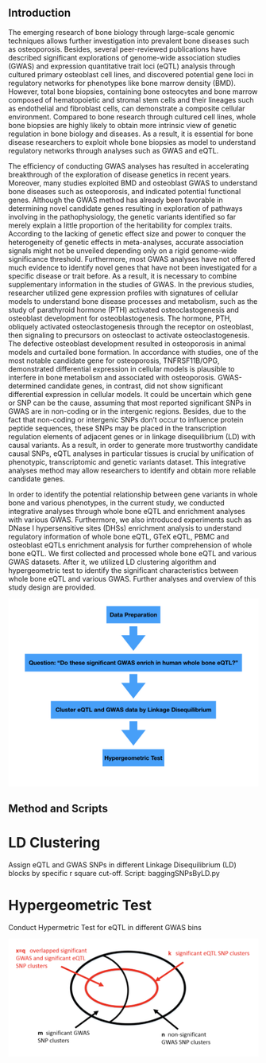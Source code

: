 ## Introduction

The emerging research of bone biology through large-scale genomic techniques allows further investigation into prevalent bone diseases such as osteoporosis. Besides, several peer-reviewed publications have described significant explorations
of genome-wide association studies (GWAS) and expression quantitative trait loci (eQTL) analysis through cultured primary osteoblast cell lines, and discovered potential gene loci in regulatory networks for phenotypes like bone marrow density
(BMD). However, total bone biopsies, containing bone osteocytes and bone marrow composed of hematopoietic and stromal stem cells and their lineages such as endothelial and fibroblast cells, can demonstrate a composite cellular environment. Compared to bone research through cultured cell lines, whole bone biopsies are highly likely to obtain more intrinsic view of genetic regulation in bone biology and diseases. As a result, it is essential for bone disease researchers to exploit whole bone biopsies as model to understand regulatory networks through analyses such as GWAS and eQTL.

The efficiency of conducting GWAS analyses has resulted in accelerating breakthrough of the exploration of disease genetics in recent years. Moreover, many studies exploited BMD and osteoblast GWAS to understand bone diseases such as osteoporosis, and indicated potential functional genes. Although the GWAS method has already been favorable in determining novel candidate genes resulting in exploration of pathways involving in the pathophysiology, the genetic variants identified so far merely explain a little proportion of the heritability for complex traits. According to the lacking of genetic effect size and power to conquer the heterogeneity of genetic effects in meta-analyses, accurate association signals might not be unveiled depending only on a rigid genome-wide significance threshold. Furthermore, most GWAS analyses have not offered much evidence to identify novel genes that have not been investigated for a specific disease or trait before. As a result, it is necessary to combine supplementary information in the studies of GWAS. In the previous studies, researcher utilized gene expression profiles with signatures of cellular models to understand bone disease processes and metabolism, such as the study of parathyroid hormone (PTH) activated osteoclastogenesis and osteoblast development for osteoblastogenesis. The hormone, PTH, obliquely activated osteoclastogenesis through the receptor on osteoblast, then signaling to precursors on osteoclast to activate osteoclastogenesis. The defective osteoblast development resulted in osteoporosis in animal models and curtailed bone formation. In accordance with studies, one of the most notable candidate gene for osteoporosis, TNFRSF11B/OPG, demonstrated differential expression in cellular models is plausible to interfere in bone metabolism and associated with osteoporosis. GWAS-determined candidate genes, in contrast, did not show significant differential expression in cellular models. It could be uncertain which gene or SNP can be the cause, assuming that most reported significant SNPs in GWAS are in non-coding or in the intergenic regions. Besides, due to the fact that non-coding or intergenic SNPs don’t occur to influence protein peptide sequences, these SNPs may be placed in the transcription regulation elements of adjacent genes or in linkage disequilibrium (LD) with causal variants. As a result, in order to generate more trustworthy candidate causal SNPs, eQTL analyses in particular tissues is crucial by unification of phenotypic, transcriptomic and genetic variants dataset. This integrative analyses method may allow researchers to identify and obtain more reliable candidate genes. 

In order to identify the potential relationship between gene variants in whole bone and various phenotypes, in the current study, we conducted integrative analyses through whole bone eQTL and enrichment analyses with various GWAS. Furthermore, we also introduced experiments such as DNase I hypersensitive sites (DHSs) enrichment analysis to understand regulatory information of whole bone eQTL, GTeX eQTL, PBMC and osteoblast eQTLs enrichment analysis for further comprehension of whole bone eQTL. We first collected and processed whole bone eQTL and various GWAS datasets. After it, we utilized LD clustering algorithm and hypergeometric test to identify the significant characteristics between whole bone eQTL and various GWAS. Further analyses and overview of this study design are provided.

![Overview](https://github.com/s18692001/eQTL/blob/master/Overview.jpeg)


## Method and Scripts

# LD Clustering
Assign eQTL and GWAS SNPs in different Linkage Disequilibrium (LD) blocks by specific r square cut-off.
Script: baggingSNPsByLD.py

# Hypergeometric Test
Conduct Hypermetric Test for eQTL in different GWAS bins

![Hypergeometric Test](https://github.com/s18692001/eQTL/blob/master/hyper_test.png)

